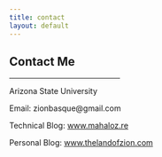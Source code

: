 ```yaml
---
title: contact
layout: default
---
```


## Contact Me
<hr style="width:200px" class="w3-opacity">

<div class="w3-section">
    <p><i class=
     "fa fa-map-marker fa-fw w3-text-white w3-xxlarge w3-margin-right">
     </i> Arizona State University</p>
     <p><i class=
     "fa fa-envelope fa-fw w3-text-white w3-xxlarge w3-margin-right">
     </i> Email: zionbasque@gmail.com</p>
     <p><i class=
     "fa fa-code fa-fw w3-text-white w3-xxlarge w3-margin-right"></i>
     Technical Blog: <a href=
     "http://www.mahaloz.re">www.mahaloz.re</a></p>
     <p></p>
     <p><i class=
     "fa fa-user-circle fa-fw w3-text-white w3-xxlarge w3-margin-right">
     </i> Personal Blog: <a href=
     "https://www.thelandofzion.com">www.thelandofzion.com</a></p>
    <p></p>
</div><br>